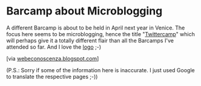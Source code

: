 # Barcamp about Microblogging

<img class="left" alt="" src="{uploads}/twittercamp.png" />A different Barcamp is about to be held in April next year in Venice. The 
focus here seems to be microblogging, hence the title "[Twittercamp](http://barcamp.org/twittercamp)" which
will perhaps give it a totally different flair than all the Barcamps I've
attended so far. And I love the [logo](http://flickr.com/photos/felter/1030688241/) ;-)

[via [webeconoscenza.blogspot.com](http://webeconoscenza.blogspot.com/2007/12/proposito-di-barcamp.html)]

(P.S.: Sorry if some of the information here is inaccurate. I just used Google to translate the respective pages ;-))